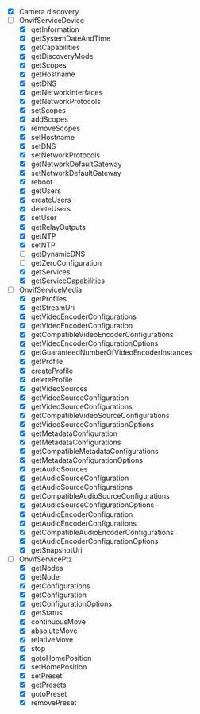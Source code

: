 - [X] Camera discovery
- [ ] OnvifServiceDevice
  - [X] getInformation
  - [X] getSystemDateAndTime
  - [X] getCapabilities
  - [X] getDiscoveryMode
  - [X] getScopes
  - [X] getHostname
  - [X] getDNS
  - [X] getNetworkInterfaces
  - [X] getNetworkProtocols
  - [X] setScopes
  - [X] addScopes
  - [X] removeScopes
  - [X] setHostname
  - [X] setDNS
  - [X] setNetworkProtocols
  - [X] getNetworkDefaultGateway
  - [X] setNetworkDefaultGateway
  - [X] reboot
  - [X] getUsers
  - [X] createUsers
  - [X] deleteUsers
  - [X] setUser
  - [X] getRelayOutputs
  - [X] getNTP
  - [X] setNTP
  - [ ] getDynamicDNS
  - [ ] getZeroConfiguration
  - [X] getServices
  - [X] getServiceCapabilities
- [ ] OnvifServiceMedia
  - [X] getProfiles
  - [X] getStreamUri
  - [X] getVideoEncoderConfigurations
  - [X] getVideoEncoderConfiguration
  - [X] getCompatibleVideoEncoderConfigurations
  - [X] getVideoEncoderConfigurationOptions
  - [X] getGuaranteedNumberOfVideoEncoderInstances
  - [X] getProfile
  - [X] createProfile
  - [X] deleteProfile
  - [X] getVideoSources
  - [X] getVideoSourceConfiguration
  - [X] getVideoSourceConfigurations
  - [X] getCompatibleVideoSourceConfigurations
  - [X] getVideoSourceConfigurationOptions
  - [X] getMetadataConfiguration
  - [X] getMetadataConfigurations
  - [X] getCompatibleMetadataConfigurations
  - [X] getMetadataConfigurationOptions
  - [X] getAudioSources
  - [X] getAudioSourceConfiguration
  - [X] getAudioSourceConfigurations
  - [X] getCompatibleAudioSourceConfigurations
  - [X] getAudioSourceConfigurationOptions
  - [X] getAudioEncoderConfiguration
  - [X] getAudioEncoderConfigurations
  - [X] getCompatibleAudioEncoderConfigurations
  - [X] getAudioEncoderConfigurationOptions
  - [X] getSnapshotUri
- [ ] OnvifServicePtz
  - [X] getNodes
  - [X] getNode
  - [X] getConfigurations
  - [X] getConfiguration
  - [X] getConfigurationOptions
  - [X] getStatus
  - [X] continuousMove
  - [X] absoluteMove
  - [X] relativeMove
  - [X] stop
  - [X] gotoHomePosition
  - [X] setHomePosition
  - [X] setPreset
  - [X] getPresets
  - [X] gotoPreset
  - [X] removePreset